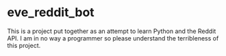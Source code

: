 eve_reddit_bot
==============

This is a project put together as an attempt to learn Python and the Reddit API. I am in no way a programmer so please understand the terribleness of this project.
